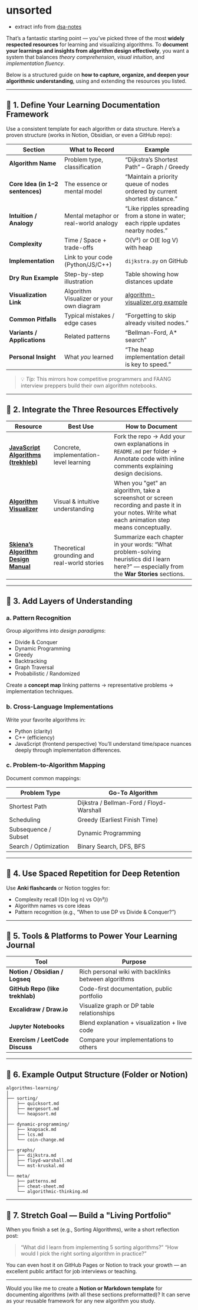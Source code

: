 # unsorted

- extract info from [dsa-notes](./dsa-oct-12-2025.excalidraw)

That’s a fantastic starting point — you’ve picked three of the most **widely respected resources** for learning and visualizing algorithms. To **document your learnings and insights from algorithm design effectively**, you want a system that balances *theory comprehension*, *visual intuition*, and *implementation fluency*.

Below is a structured guide on **how to capture, organize, and deepen your algorithmic understanding**, using and extending the resources you listed.

---

## 🧠 1. Define Your Learning Documentation Framework

Use a consistent template for each algorithm or data structure.
Here’s a proven structure (works in Notion, Obsidian, or even a GitHub repo):

| Section                          | What to Record                           | Example                                                                           |
| -------------------------------- | ---------------------------------------- | --------------------------------------------------------------------------------- |
| **Algorithm Name**               | Problem type, classification             | “Dijkstra’s Shortest Path” – Graph / Greedy                                       |
| **Core Idea (in 1–2 sentences)** | The essence or mental model              | “Maintain a priority queue of nodes ordered by current shortest distance.”        |
| **Intuition / Analogy**          | Mental metaphor or real-world analogy    | “Like ripples spreading from a stone in water; each ripple updates nearby nodes.” |
| **Complexity**                   | Time / Space + trade-offs                | O(V²) or O(E log V) with heap                                                     |
| **Implementation**               | Link to your code (Python/JS/C++)        | `dijkstra.py` on GitHub                                                           |
| **Dry Run Example**              | Step-by-step illustration                | Table showing how distances update                                                |
| **Visualization Link**           | Algorithm Visualizer or your own diagram | [algorithm-visualizer.org example](https://algorithm-visualizer.org/)             |
| **Common Pitfalls**              | Typical mistakes / edge cases            | “Forgetting to skip already visited nodes.”                                       |
| **Variants / Applications**      | Related patterns                         | “Bellman-Ford, A* search”                                                         |
| **Personal Insight**             | What *you* learned                       | “The heap implementation detail is key to speed.”                                 |

> 💡 *Tip:* This mirrors how competitive programmers and FAANG interview preppers build their own algorithm notebooks.

---

## 📘 2. Integrate the Three Resources Effectively

| Resource                                                                                                          | Best Use                                     | How to Document                                                                                                                                   |
| ----------------------------------------------------------------------------------------------------------------- | -------------------------------------------- | ------------------------------------------------------------------------------------------------------------------------------------------------- |
| **[JavaScript Algorithms (trekhleb)](https://github.com/trekhleb/javascript-algorithms)**                         | Concrete, implementation-level learning      | Fork the repo → Add your own explanations in `README.md` per folder → Annotate code with inline comments explaining design decisions.             |
| **[Algorithm Visualizer](https://algorithm-visualizer.org/)**                                                     | Visual & intuitive understanding             | When you "get" an algorithm, take a screenshot or screen recording and paste it in your notes. Write what each animation step means conceptually. |
| **[Skiena’s Algorithm Design Manual](https://www.amazon.ca/Algorithm-Design-Manual-Steven-Skiena/dp/1849967202)** | Theoretical grounding and real-world stories | Summarize each chapter in your words: “What problem-solving heuristics did I learn here?” — especially from the **War Stories** sections.         |

---

## 🧩 3. Add Layers of Understanding

### **a. Pattern Recognition**

Group algorithms into *design paradigms*:

* Divide & Conquer
* Dynamic Programming
* Greedy
* Backtracking
* Graph Traversal
* Probabilistic / Randomized

Create a **concept map** linking patterns → representative problems → implementation techniques.

### **b. Cross-Language Implementations**

Write your favorite algorithms in:

* Python (clarity)
* C++ (efficiency)
* JavaScript (frontend perspective)
  You’ll understand time/space nuances deeply through implementation differences.

### **c. Problem-to-Algorithm Mapping**

Document common mappings:

| Problem Type          | Go-To Algorithm                          |
| --------------------- | ---------------------------------------- |
| Shortest Path         | Dijkstra / Bellman-Ford / Floyd-Warshall |
| Scheduling            | Greedy (Earliest Finish Time)            |
| Subsequence / Subset  | Dynamic Programming                      |
| Search / Optimization | Binary Search, DFS, BFS                  |

---

## 🧮 4. Use Spaced Repetition for Deep Retention

Use **Anki flashcards** or Notion toggles for:

* Complexity recall (O(n log n) vs O(n²))
* Algorithm names vs core ideas
* Pattern recognition (e.g., “When to use DP vs Divide & Conquer?”)

---

## 🧰 5. Tools & Platforms to Power Your Learning Journal

| Tool                            | Purpose                                              |
| ------------------------------- | ---------------------------------------------------- |
| **Notion / Obsidian / Logseq**  | Rich personal wiki with backlinks between algorithms |
| **GitHub Repo (like trekhlab)** | Code-first documentation, public portfolio           |
| **Excalidraw / Draw.io**        | Visualize graph or DP table relationships            |
| **Jupyter Notebooks**           | Blend explanation + visualization + live code        |
| **Exercism / LeetCode Discuss** | Compare your implementations to others               |

---

## 🧭 6. Example Output Structure (Folder or Notion)

```
algorithms-learning/
│
├── sorting/
│   ├── quicksort.md
│   ├── mergesort.md
│   └── heapsort.md
│
├── dynamic-programming/
│   ├── knapsack.md
│   ├── lcs.md
│   └── coin-change.md
│
├── graphs/
│   ├── dijkstra.md
│   ├── floyd-warshall.md
│   └── mst-kruskal.md
│
└── meta/
    ├── patterns.md
    ├── cheat-sheet.md
    └── algorithmic-thinking.md
```

---

## 🚀 7. Stretch Goal — Build a "Living Portfolio"

When you finish a set (e.g., Sorting Algorithms), write a short reflection post:

> “What did I learn from implementing 5 sorting algorithms?”
> “How would I pick the right sorting algorithm in practice?”

You can even host it on GitHub Pages or Notion to track your growth — an excellent public artifact for job interviews or teaching.

---

Would you like me to create a **Notion or Markdown template** for documenting algorithms (with all these sections preformatted)?
It can serve as your reusable framework for any new algorithm you study.
